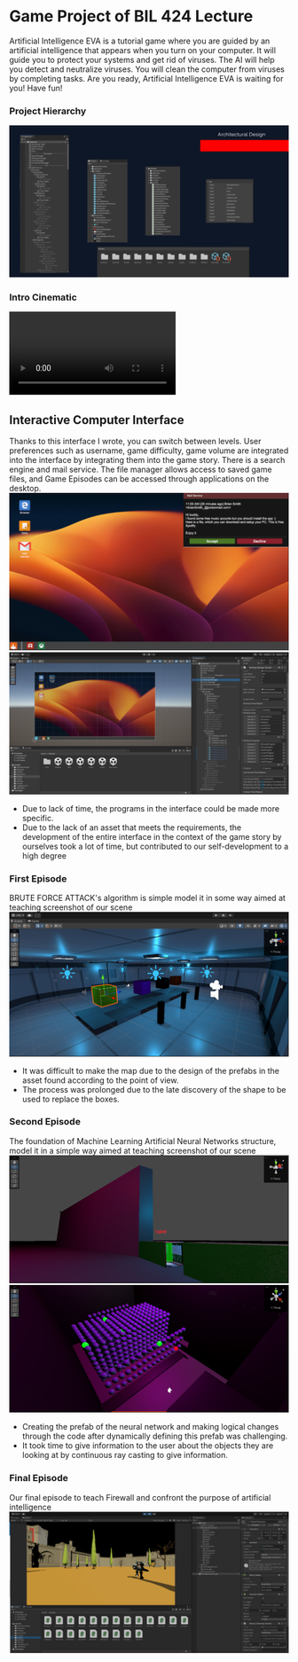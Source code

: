 # Game Project of BIL 424 Lecture

Artificial Intelligence EVA is a tutorial game where you are guided by an artificial intelligence that appears when you turn on your computer. It will guide you to protect your systems and get rid of viruses. The AI will help you detect and neutralize viruses. You will clean the computer from viruses by completing tasks. Are you ready, Artificial Intelligence EVA is waiting for you! Have fun! 

### Project Hierarchy
![Project Hierarchy](Images/Resim9.png?raw=true "Project Hierarchy")

### Intro Cinematic
![Click To See Cinematic](https://github.com/HarunSMetin/EVA_Game_Programming_Project/blob/main/Game_424/Assets/Resources/424%20cinematic-.mp4?raw=false "Intro Cinematic")

## Interactive Computer Interface
Thanks to this interface I wrote, you can switch between levels. User preferences such as username, game difficulty, game volume are integrated into the interface by integrating them into the game story. There is a search engine and mail service.  The file manager allows access to saved game files, and Game Episodes can be accessed through applications on the desktop.
![Computer OS Menu](Images/Resim2.png?raw=true "OS")
![Computer OS Menu](Images/Resim3.png?raw=true "OS")
- Due to lack of time, the programs in the interface could be made more specific.
- Due to the lack of an asset that meets the requirements, the development of the entire interface in the context of the game story by ourselves took a lot of time, but contributed to our self-development to a high degree

### First Episode 
BRUTE FORCE ATTACK's algorithm is simple model it in some way aimed at teaching screenshot of our scene 
![First Episode](Images/Resim4.png?raw=true "First Episode")
- It was difficult to make the map due to the design of the prefabs in the asset found according to the point of view.
- The process was prolonged due to the late discovery of the shape to be used to replace the boxes.

### Second Episode 
The foundation of Machine Learning Artificial Neural Networks structure, model it in a simple way aimed at teaching screenshot of our scene
![Second Episode](Images/Resim5.png?raw=true "Second Episode")
![Second Episode](Images/Resim6.png?raw=true "Second Episode")
- Creating the prefab of the neural network and making logical changes through the code after dynamically defining this prefab was challenging.
- It took time to give information to the user about the objects they are looking at by continuous ray casting to give information.

### Final Episode
Our final episode to teach Firewall and confront the purpose of artificial intelligence
![Second Episode](Images/Resim7.png?raw=true "Second Episode")

